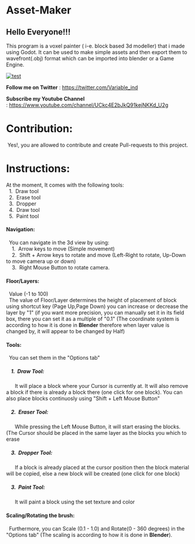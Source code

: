 # Asset-Maker
<h2>
Hello Everyone!!!</h2>
<p class="text-center">
  This program is a voxel painter ( i-e. block based 3d modeller) that i  made using Godot. It can be used to make simple assets and then export them to wavefront(.obj) format which can be imported into blender or a  Game Engine.</p>

[![test](https://img.itch.zone/aW1hZ2UvODc0MzE5LzQ5MTc1OTQucG5n/347x500/8tAWxp.png)](https://variable-industries.itch.io/asset-maker)

<p><strong>Follow me on Twitter</strong> : <a href="https://twitter.com/Variable_ind">https://twitter.com/Variable_ind</a><strong><br></strong></p>
<p><strong>Subscribe my Youtube Channel</strong> :&nbsp;<a href="https://www.youtube.com/channel/UCkc4E2bJkQ91kejNKKd_U2g">https://www.youtube.com/channel/UCkc4E2bJkQ91kejNKKd_U2g</a> </p>

<h1>Contribution:</h1>
<p> &nbsp;Yes!, you are allowed to contribute and create Pull-requests to this project.</p>
<h1>Instructions:</h1>
<p> At the moment, It comes with the following tools:<br>
  &nbsp; 1.&nbsp; Draw tool<br>
  &nbsp; 2.&nbsp; Erase tool<br>
  &nbsp; 3.&nbsp; Dropper<br>
  &nbsp; 4.&nbsp; Draw tool<br>
  &nbsp; 5.&nbsp; Paint tool<br></p>
<h4>Navigation:</h4>
<p>&nbsp; You can navigate in the 3d view by using:<br>
  &nbsp; &nbsp; 1.&nbsp; Arrow keys to move (Simple movement)<br>
  &nbsp; &nbsp; 2.&nbsp; Shift + Arrow keys to rotate and move (Left-Right to rotate, Up-Down to move camera up or down)<br>
  &nbsp; &nbsp; 3.&nbsp; Right Mouse Button to rotate camera.<br></p>
<h4>Floor/Layers:</h4>
<p>&nbsp; Value (-1 to 100)<br>
    &nbsp; The value of Floor/Layer determines the height of placement of block using shortcut key (Page Up,Page Down) you can increase or decrease the layer by "1" (if you want more precision, you can manually set it in its field box, there you can set it as a multiple of "0.1" (The coordinate system is according to how it is done in <b>Blender</b> therefore when layer value is changed by, it will appear to be changed by Half)</p>
<h4>Tools:</h4>
<p> &nbsp; You can set them in the "Options tab" </p>
<h5>&nbsp; &nbsp; 1.&nbsp;  Draw Tool:</h5>
<p> &nbsp; &nbsp; &nbsp; It will place a block where your Cursor is currently at. It will also remove a block if there is already a block there (one click for one block). You can also place blocks continuosly using "Shift + Left Mouse Button"</p>
<h5>&nbsp; &nbsp; 2.&nbsp; Eraser Tool:</h5>
<p> &nbsp; &nbsp; &nbsp; While pressing the Left Mouse Button, it will start erasing the blocks. (The Cursor should be placed in the same layer as the blocks you which to erase</p>
<h5>&nbsp; &nbsp; 3.&nbsp; Dropper Tool:</h5>
<p> &nbsp; &nbsp; &nbsp; If a block is already placed at the cursor position then the block material will be copied, else a new block will be created (one click for one block)<br></p>
<h5>&nbsp; &nbsp; 3.&nbsp; Paint Tool:</h5>
<p> &nbsp; &nbsp; &nbsp; It will paint a block using the set texture and color<br></p>
<h4>Scaling/Rotating the brush:</h4>
<p>&nbsp; Furthermore, you can Scale (0.1 - 1.0) and Rotate(0 - 360 degrees) in the "Options tab" (The scaling is according to how it is done in <b>Blender</b>).<br></p>
